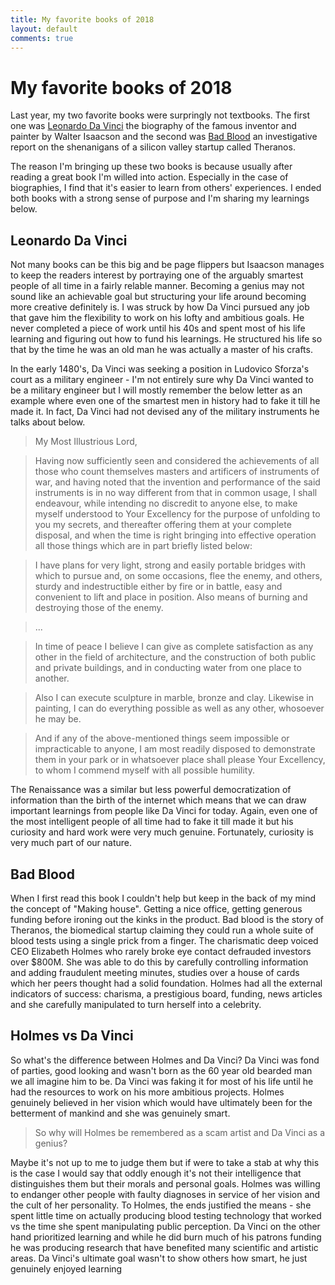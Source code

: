 ```yaml
---
title: My favorite books of 2018
layout: default
comments: true
---
```


# My favorite books of 2018

Last year, my two favorite books were surpringly not textbooks. The first one was [Leonardo Da Vinci](https://www.amazon.com/Leonardo-Vinci-Walter-Isaacson/dp/1501139150/ref=sr_1_1?ie=UTF8&qid=1547762166&sr=8-1&keywords=da+vinci+isaacson) the biography of the famous inventor and painter by Walter Isaacson and the second was [Bad Blood](https://www.amazon.com/dp/B078VW3VM7/ref=chrt_bk_rd_nf_12_ci_lp) an investigative report on the shenanigans of a silicon valley startup called Theranos.

The reason I'm bringing up these two books is because usually after reading a great book I'm willed into action. Especially in the case of biographies, I find that it's easier to learn from others' experiences. I ended both books with a strong sense of purpose and I'm sharing my learnings below.

## Leonardo Da Vinci

Not many books can be this big and be page flippers but Isaacson manages to keep the readers interest by portraying one of the arguably smartest people of all time in a fairly relable manner. Becoming a genius may not sound like an achievable goal but structuring your life around becoming more creative definitely is. I was struck by how Da Vinci pursued any job that gave him the flexibility to work on his lofty and ambitious goals. He never completed a piece of work until his 40s and spent most of his life learning and figuring out how to fund his learnings. He structured his life so that by the time he was an old man he was actually a master of his crafts.

In the early 1480's, Da Vinci was seeking a position in Ludovico Sforza's court as a military engineer - I'm not entirely sure why Da Vinci wanted to be a military engineer but I will mostly remember the below letter as an example where even one of the smartest men in history had to fake it till he made it. In fact, Da Vinci had not devised any of the military instruments he talks about below.

> My Most Illustrious Lord, 

> Having now sufficiently seen and considered the achievements of all those who count themselves masters and artificers of instruments of war, and having noted that the invention and performance of the said instruments is in no way different from that in common usage, I shall endeavour, while intending no discredit to anyone else, to make myself understood to Your Excellency for the purpose of unfolding to you my secrets, and thereafter offering them at your complete disposal, and when the time is right bringing into effective operation all those things which are in part briefly listed below:

> I have plans for very light, strong and easily portable bridges with which to pursue and, on some occasions, flee the enemy, and others, sturdy and indestructible either by fire or in battle, easy and convenient to lift and place in position. Also means of burning and destroying those of the enemy. 

> ...

> In time of peace I believe I can give as complete satisfaction as any other in the field of architecture, and the construction of both public and private buildings, and in conducting water from one place to another. 

> Also I can execute sculpture in marble, bronze and clay. Likewise in painting, I can do everything possible as well as any other, whosoever he may be. 

> And if any of the above-mentioned things seem impossible or impracticable to anyone, I am most readily disposed to demonstrate them in your park or in whatsoever place shall please Your Excellency, to whom I commend myself with all possible humility.

> 

The Renaissance was a similar but less powerful democratization of information than the birth of the internet which means that we can draw important learnings from people like Da Vinci for today. Again, even one of the most intelligent people of all time had to fake it till made it but his curiosity and hard work were very much genuine. Fortunately, curiosity is very much part of our nature.


## Bad Blood

When I first read this book I couldn't help but keep in the back of my mind the concept of "Making house". Getting a nice office, getting generous funding before ironing out the kinks in the product. Bad blood is the story of Theranos, the biomedical startup claiming they could run a whole suite of blood tests using a single prick from a finger. The charismatic deep voiced CEO Elizabeth Holmes who rarely broke eye contact defrauded investors over $800M. She was able to do this by carefully controlling information and adding fraudulent meeting minutes, studies over a house of cards which her peers thought had a solid foundation. Holmes had all the external indicators of success: charisma, a prestigious board, funding, news articles and she carefully manipulated to turn herself into a celebrity.

## Holmes vs Da Vinci

So what's the difference between Holmes and Da Vinci? Da Vinci was fond of parties, good looking and wasn't born as the 60 year old bearded man we all imagine him to be. Da Vinci was faking it for most of his life until he had the resources to work on his more ambitious projects. Holmes genuinely believed in her vision which would have ultimately been for the betterment of mankind and she was genuinely smart. 

> So why will Holmes be remembered as a scam artist and Da Vinci as a genius?

Maybe it's not up to me to judge them but if were to take a stab at why this is the case I would say that oddly enough it's not their intelligence that distinguishes them but their morals and personal goals. Holmes was willing to endanger other people with faulty diagnoses in service of her vision and the cult of her personality. To Holmes, the ends justified the means - she spent little time on actually producing blood testing technology that worked vs the time she spent manipulating public perception. Da Vinci on the other hand prioritized learning and while he did burn much of his patrons funding he was producing research that have benefited many scientific and artistic areas. Da Vinci's ultimate goal wasn't to show others how smart, he just genuinely enjoyed learning